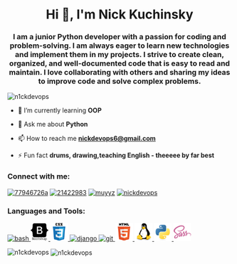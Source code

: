 <h1 align="center">Hi 👋, I'm Nick Kuchinsky</h1>
<h3 align="center">I am a junior Python developer with a passion for coding and problem-solving. I am always eager to learn new technologies and implement them in my projects. I strive to create clean, organized, and well-documented code that is easy to read and maintain. I love collaborating with others and sharing my ideas to improve code and solve complex problems.</h3>

<p align="left"> <img src="https://komarev.com/ghpvc/?username=n1ckdevops&label=Profile%20views&color=0e75b6&style=flat" alt="n1ckdevops" /> </p>

- 🌱 I’m currently learning **OOP**

- 💬 Ask me about **Python**

- 📫 How to reach me **nickdevops6@gmail.com**

- ⚡ Fun fact **drums, drawing,teaching English - theeeee by far best**

<h3 align="left">Connect with me:</h3>
<p align="left">
<a href="https://linkedin.com/in/77946726a" target="blank"><img align="center" src="https://raw.githubusercontent.com/rahuldkjain/github-profile-readme-generator/master/src/images/icons/Social/linked-in-alt.svg" alt="77946726a" height="30" width="40" /></a>
<a href="https://stackoverflow.com/users/21422983" target="blank"><img align="center" src="https://raw.githubusercontent.com/rahuldkjain/github-profile-readme-generator/master/src/images/icons/Social/stack-overflow.svg" alt="21422983" height="30" width="40" /></a>
<a href="https://fb.com/muyyz" target="blank"><img align="center" src="https://raw.githubusercontent.com/rahuldkjain/github-profile-readme-generator/master/src/images/icons/Social/facebook.svg" alt="muyyz" height="30" width="40" /></a>
<a href="https://instagram.com/nickdevops" target="blank"><img align="center" src="https://raw.githubusercontent.com/rahuldkjain/github-profile-readme-generator/master/src/images/icons/Social/instagram.svg" alt="nickdevops" height="30" width="40" /></a>
</p>

<h3 align="left">Languages and Tools:</h3>
<p align="left"> <a href="https://www.gnu.org/software/bash/" target="_blank" rel="noreferrer"> <img src="https://www.vectorlogo.zone/logos/gnu_bash/gnu_bash-icon.svg" alt="bash" width="40" height="40"/> </a> <a href="https://getbootstrap.com" target="_blank" rel="noreferrer"> <img src="https://raw.githubusercontent.com/devicons/devicon/master/icons/bootstrap/bootstrap-plain-wordmark.svg" alt="bootstrap" width="40" height="40"/> </a> <a href="https://www.w3schools.com/css/" target="_blank" rel="noreferrer"> <img src="https://raw.githubusercontent.com/devicons/devicon/master/icons/css3/css3-original-wordmark.svg" alt="css3" width="40" height="40"/> </a> <a href="https://www.djangoproject.com/" target="_blank" rel="noreferrer"> <img src="https://cdn.worldvectorlogo.com/logos/django.svg" alt="django" width="40" height="40"/> </a> <a href="https://git-scm.com/" target="_blank" rel="noreferrer"> <img src="https://www.vectorlogo.zone/logos/git-scm/git-scm-icon.svg" alt="git" width="40" height="40"/> </a> <a href="https://www.w3.org/html/" target="_blank" rel="noreferrer"> <img src="https://raw.githubusercontent.com/devicons/devicon/master/icons/html5/html5-original-wordmark.svg" alt="html5" width="40" height="40"/> </a> <a href="https://www.linux.org/" target="_blank" rel="noreferrer"> <img src="https://raw.githubusercontent.com/devicons/devicon/master/icons/linux/linux-original.svg" alt="linux" width="40" height="40"/> </a> <a href="https://www.python.org" target="_blank" rel="noreferrer"> <img src="https://raw.githubusercontent.com/devicons/devicon/master/icons/python/python-original.svg" alt="python" width="40" height="40"/> </a> <a href="https://sass-lang.com" target="_blank" rel="noreferrer"> <img src="https://raw.githubusercontent.com/devicons/devicon/master/icons/sass/sass-original.svg" alt="sass" width="40" height="40"/> </a> </p>

<p><img align="left" src="https://github-readme-stats.vercel.app/api/top-langs?username=n1ckdevops&show_icons=true&locale=en&layout=compact" alt="n1ckdevops" /></p>

<p>&nbsp;<img align="center" src="https://github-readme-stats.vercel.app/api?username=n1ckdevops&show_icons=true&locale=en" alt="n1ckdevops" /></p>
